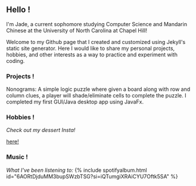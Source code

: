 ## Hello !

I'm Jade, a current sophomore studying Computer Science and Mandarin Chinese at the University of North Carolina at Chapel Hill!

Welcome to my Github page that I created and customized using Jekyll's static site generator. Here I would like to share my personal projects, hobbies, and other interests as a way to practice and experiment with coding. 

### Projects !

Nonograms: A simple logic puzzle where given a board along with row and column clues, a player will shade/eliminate cells to complete the puzzle. I completed my first GUI/Java desktop app using JavaFx.   

### Hobbies !

_Check out my dessert Insta!_ 

[here!](https://jadehenderson.github.io/dessert/)

### Music !
_What I've been listening to:_ 
{% include spotifyalbum.html id="6AORtDjduMM3bupSWzbTSG?si=iQTumgiXRAiCYU7Oftk5SA" %}
